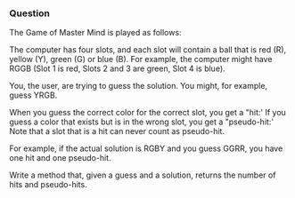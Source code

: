 ### Question

The Game of Master Mind is played as follows:

The computer has four slots, and each slot will contain a ball that is red (R), yellow (Y), green (G) or blue (B). For example, the computer might have RGGB (Slot 1 is red, Slots 2 and 3 are green, Slot
4 is blue).

You, the user, are trying to guess the solution. You might, for example, guess YRGB.

When you guess the correct color for the correct slot, you get a "hit:' If you guess a color that exists but is in the wrong slot, you get a "pseudo-hit:' Note that a slot that is a hit can never count as  pseudo-hit.

For example, if the actual solution is RGBY and you guess GGRR, you have one hit and one pseudo-hit.

Write a method that, given a guess and a solution, returns the number of hits and pseudo-hits.
